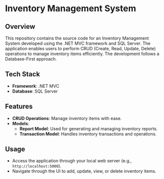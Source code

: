 # Inventory Management System

## Overview

This repository contains the source code for an Inventory Management System developed using the .NET MVC framework and SQL Server. The application enables users to perform CRUD (Create, Read, Update, Delete) operations to manage inventory items efficiently. The development follows a Database-First approach.

## Tech Stack

- **Framework**: .NET MVC
- **Database**: SQL Server

## Features

- **CRUD Operations**: Manage inventory items with ease.
- **Models**:
  - **Report Model**: Used for generating and managing inventory reports.
  - **Transaction Model**: Handles inventory transactions and operations.

## Usage

- Access the application through your local web server (e.g., `http://localhost:5000`).
- Navigate through the UI to add, update, view, or delete inventory items.





